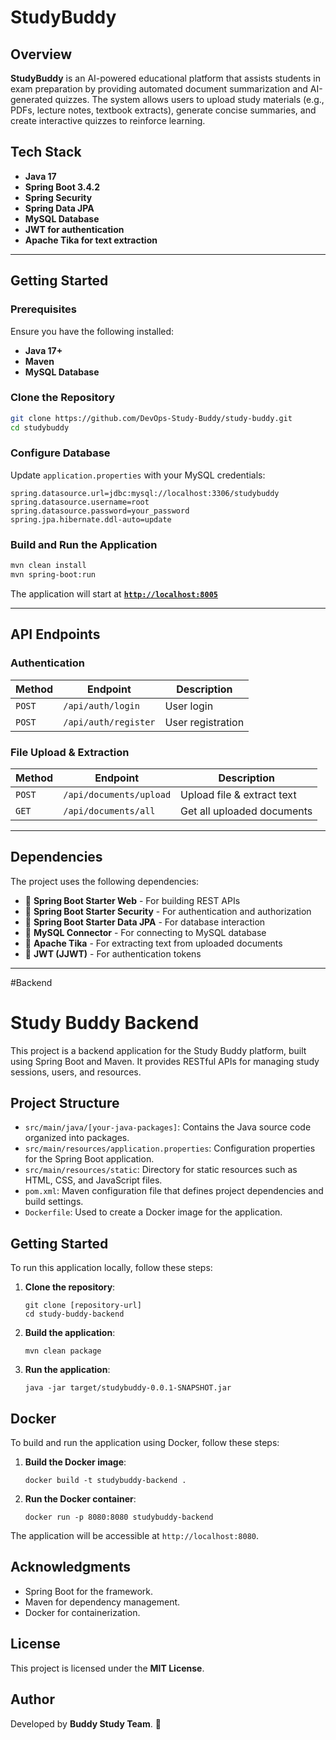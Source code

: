 # StudyBuddy

## Overview
**StudyBuddy** is an AI-powered educational platform that assists students in exam preparation by providing automated document summarization and AI-generated quizzes. The system allows users to upload study materials (e.g., PDFs, lecture notes, textbook extracts), generate concise summaries, and create interactive quizzes to reinforce learning.


## Tech Stack
- **Java 17**
- **Spring Boot 3.4.2**
- **Spring Security**
- **Spring Data JPA**
- **MySQL Database**
- **JWT for authentication**
- **Apache Tika for text extraction**

---

## Getting Started

### Prerequisites
Ensure you have the following installed:
- **Java 17+**
- **Maven**
- **MySQL Database**

### Clone the Repository
```sh
git clone https://github.com/DevOps-Study-Buddy/study-buddy.git
cd studybuddy
```

### Configure Database
Update `application.properties` with your MySQL credentials:
```properties
spring.datasource.url=jdbc:mysql://localhost:3306/studybuddy
spring.datasource.username=root
spring.datasource.password=your_password
spring.jpa.hibernate.ddl-auto=update
```

### Build and Run the Application
```sh
mvn clean install
mvn spring-boot:run
```

The application will start at **[`http://localhost:8005`](http://localhost:8005)**

---

## API Endpoints

### **Authentication**
| Method | Endpoint       | Description       |
|--------|--------------|------------------|
| `POST`   | `/api/auth/login`  | User login       |
| `POST`   | `/api/auth/register`  | User registration |

### **File Upload & Extraction**
| Method | Endpoint         | Description       |
|--------|----------------|------------------|
| `POST`   | `/api/documents/upload` | Upload file & extract text |
| `GET`    | `/api/documents/all` | Get all uploaded documents |

---

## Dependencies
The project uses the following dependencies:
- 📌 **Spring Boot Starter Web** - For building REST APIs
- 📌 **Spring Boot Starter Security** - For authentication and authorization
- 📌 **Spring Boot Starter Data JPA** - For database interaction
- 📌 **MySQL Connector** - For connecting to MySQL database
- 📌 **Apache Tika** - For extracting text from uploaded documents
- 📌 **JWT (JJWT)** - For authentication tokens

---
#Backend

# Study Buddy Backend

This project is a backend application for the Study Buddy platform, built using Spring Boot and Maven. It provides RESTful APIs for managing study sessions, users, and resources.

## Project Structure

- `src/main/java/[your-java-packages]`: Contains the Java source code organized into packages.
- `src/main/resources/application.properties`: Configuration properties for the Spring Boot application.
- `src/main/resources/static`: Directory for static resources such as HTML, CSS, and JavaScript files.
- `pom.xml`: Maven configuration file that defines project dependencies and build settings.
- `Dockerfile`: Used to create a Docker image for the application.

## Getting Started

To run this application locally, follow these steps:

1. **Clone the repository**:
   ```
   git clone [repository-url]
   cd study-buddy-backend
   ```

2. **Build the application**:
   ```
   mvn clean package
   ```

3. **Run the application**:
   ```
   java -jar target/studybuddy-0.0.1-SNAPSHOT.jar
   ```

## Docker

To build and run the application using Docker, follow these steps:

1. **Build the Docker image**:
   ```
   docker build -t studybuddy-backend .
   ```

2. **Run the Docker container**:
   ```
   docker run -p 8080:8080 studybuddy-backend
   ```

The application will be accessible at `http://localhost:8080`.


## Acknowledgments

- Spring Boot for the framework.
- Maven for dependency management.
- Docker for containerization.


## License
This project is licensed under the **MIT License**.

## Author
Developed by **Buddy Study Team**. 🚀

